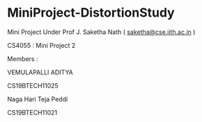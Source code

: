 # MiniProject-DistortionStudy

Mini Project Under Prof J. Saketha Nath ( saketha@cse.iith.ac.in ) 

CS4055  :   Mini Project 2

Members : 

VEMULAPALLI ADITYA

CS19BTECH11025

Naga Hari Teja Peddi 

CS19BTECH11021

